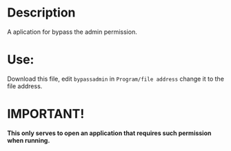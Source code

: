 # Description
A aplication for bypass the admin permission.

# Use:
Download this file, edit ``bypassadmin`` in ``Program/file address`` change it to the file address.

# IMPORTANT!
__This only serves to open an application that requires such permission when running.__
